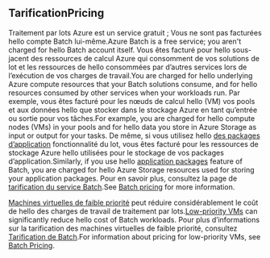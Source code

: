 ## <a name="pricing"></a><span data-ttu-id="b86e4-101">Tarification</span><span class="sxs-lookup"><span data-stu-id="b86e4-101">Pricing</span></span>

<span data-ttu-id="b86e4-102">Traitement par lots Azure est un service gratuit ; Vous ne sont pas facturées hello compte Batch lui-même.</span><span class="sxs-lookup"><span data-stu-id="b86e4-102">Azure Batch is a free service; you aren't charged for hello Batch account itself.</span></span> <span data-ttu-id="b86e4-103">Vous êtes facturé pour hello sous-jacent des ressources de calcul Azure qui consomment de vos solutions de lot et les ressources de hello consommées par d’autres services lors de l’exécution de vos charges de travail.</span><span class="sxs-lookup"><span data-stu-id="b86e4-103">You are charged for hello underlying Azure compute resources that your Batch solutions consume, and for hello resources consumed by other services when your workloads run.</span></span> <span data-ttu-id="b86e4-104">Par exemple, vous êtes facturé pour les nœuds de calcul hello (VM) vos pools et aux données hello que stocker dans le stockage Azure en tant qu’entrée ou sortie pour vos tâches.</span><span class="sxs-lookup"><span data-stu-id="b86e4-104">For example, you are charged for hello compute nodes (VMs) in your pools and for hello data you store in Azure Storage as input or output for your tasks.</span></span> <span data-ttu-id="b86e4-105">De même, si vous utilisez hello [des packages d’application](../articles/batch/batch-application-packages.md) fonctionnalité du lot, vous êtes facturé pour les ressources de stockage Azure hello utilisées pour le stockage de vos packages d’application.</span><span class="sxs-lookup"><span data-stu-id="b86e4-105">Similarly, if you use hello [application packages](../articles/batch/batch-application-packages.md) feature of Batch, you are charged for hello Azure Storage resources used for storing your application packages.</span></span> <span data-ttu-id="b86e4-106">Pour en savoir plus, consultez la page de [tarification du service Batch](https://azure.microsoft.com/pricing/details/batch/).</span><span class="sxs-lookup"><span data-stu-id="b86e4-106">See [Batch pricing](https://azure.microsoft.com/pricing/details/batch/) for more information.</span></span>

<span data-ttu-id="b86e4-107">[Machines virtuelles de faible priorité](../articles/batch/batch-low-pri-vms.md) peut réduire considérablement le coût de hello des charges de travail de traitement par lots.</span><span class="sxs-lookup"><span data-stu-id="b86e4-107">[Low-priority VMs](../articles/batch/batch-low-pri-vms.md) can significantly reduce hello cost of Batch workloads.</span></span> <span data-ttu-id="b86e4-108">Pour plus d’informations sur la tarification des machines virtuelles de faible priorité, consultez [Tarification de Batch](https://azure.microsoft.com/pricing/details/batch/).</span><span class="sxs-lookup"><span data-stu-id="b86e4-108">For information about pricing for low-priority VMs, see [Batch Pricing](https://azure.microsoft.com/pricing/details/batch/).</span></span> 
